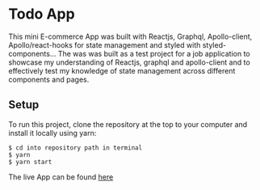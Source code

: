 # Todo App

This mini E-commerce App was built with Reactjs, Graphql, Apollo-client, Apollo/react-hooks for state management and styled with styled-components...
The was was built as a test project for a job application to showcase my understanding of Reactjs, graphql and apollo-client and to
effectively test my knowledge of state management across different components and pages.

## Setup
To run this project, clone the repository at the top to your computer and install it locally using yarn:

```
$ cd into repository path in terminal
$ yarn
$ yarn start
```

The live App can be found [here](https://ayodele-lumin-products.netlify.app/)

